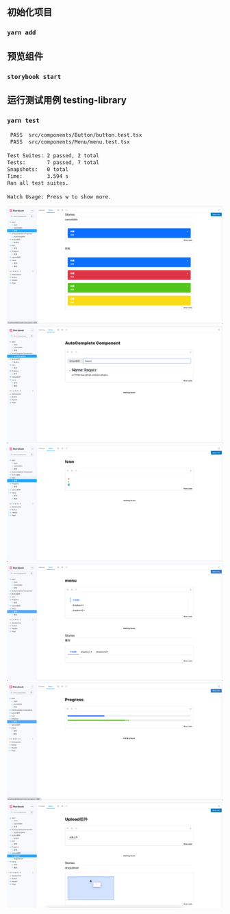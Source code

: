 
## 初始化项目
### `yarn add`

## 预览组件

### `storybook start`


## 运行测试用例 testing-library

### `yarn test`

```
 PASS  src/components/Button/button.test.tsx
 PASS  src/components/Menu/menu.test.tsx

Test Suites: 2 passed, 2 total
Tests:       7 passed, 7 total
Snapshots:   0 total
Time:        3.594 s
Ran all test suites.

Watch Usage: Press w to show more.
```
![alert](source/Alert.png)
![AutoComplete](source/AutoComplete.png)
![Icon](source/icon.png)
![Menu](source/menu.png)
![Progress](source/progress.png)
![upload](source/upload.png)